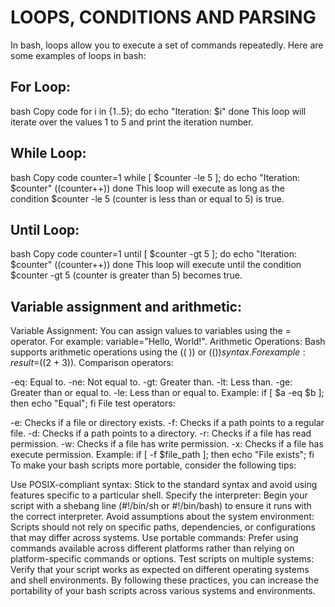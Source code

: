 # LOOPS, CONDITIONS AND PARSING

In bash, loops allow you to execute a set of commands repeatedly. Here are some examples of loops in bash:

## For Loop:
bash
Copy code
for i in {1..5}; do
    echo "Iteration: $i"
done
This loop will iterate over the values 1 to 5 and print the iteration number.

## While Loop:
bash
Copy code
counter=1
while [ $counter -le 5 ]; do
    echo "Iteration: $counter"
    ((counter++))
done
This loop will execute as long as the condition $counter -le 5 (counter is less than or equal to 5) is true.

## Until Loop:
bash
Copy code
counter=1
until [ $counter -gt 5 ]; do
    echo "Iteration: $counter"
    ((counter++))
done
This loop will execute until the condition $counter -gt 5 (counter is greater than 5) becomes true.

## Variable assignment and arithmetic:

Variable Assignment: You can assign values to variables using the = operator. For example: variable="Hello, World!".
Arithmetic Operations: Bash supports arithmetic operations using the (( )) or $(( )) syntax. For example: result=$((2 + 3)).
Comparison operators:

-eq: Equal to.
-ne: Not equal to.
-gt: Greater than.
-lt: Less than.
-ge: Greater than or equal to.
-le: Less than or equal to.
Example: if [ $a -eq $b ]; then echo "Equal"; fi
File test operators:

-e: Checks if a file or directory exists.
-f: Checks if a path points to a regular file.
-d: Checks if a path points to a directory.
-r: Checks if a file has read permission.
-w: Checks if a file has write permission.
-x: Checks if a file has execute permission.
Example: if [ -f $file_path ]; then echo "File exists"; fi
To make your bash scripts more portable, consider the following tips:

Use POSIX-compliant syntax: Stick to the standard syntax and avoid using features specific to a particular shell.
Specify the interpreter: Begin your script with a shebang line (#!/bin/sh or #!/bin/bash) to ensure it runs with the correct interpreter.
Avoid assumptions about the system environment: Scripts should not rely on specific paths, dependencies, or configurations that may differ across systems.
Use portable commands: Prefer using commands available across different platforms rather than relying on platform-specific commands or options.
Test scripts on multiple systems: Verify that your script works as expected on different operating systems and shell environments.
By following these practices, you can increase the portability of your bash scripts across various systems and environments.
